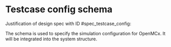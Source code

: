 # Testcase config schema

Justification of design spec with ID #spec_testcase_config:

The schema is used to specify the simulation configuration for OpenMCx. It will be integrated into the system structure.